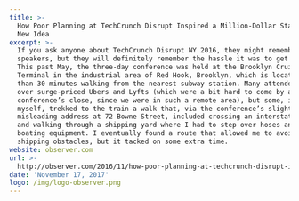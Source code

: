 ```yaml
---
title: >-
  How Poor Planning at TechCrunch Disrupt Inspired a Million-Dollar Startup’s
  New Idea
excerpt: >-
  If you ask anyone about TechCrunch Disrupt NY 2016, they might remember the
  speakers, but they will definitely remember the hassle it was to get there.
  This past May, the three-day conference was held at the Brooklyn Cruise
  Terminal in the industrial area of Red Hook, Brooklyn, which is located more
  than 30 minutes walking from the nearest subway station. Many attendees fought
  over surge-priced Ubers and Lyfts (which were a bit hard to come by at the
  conference’s close, since we were in such a remote area), but some, including
  myself, trekked to the train-a walk that, via the conference’s slightly
  misleading address at 72 Bowne Street, included crossing an interstate highway
  and walking through a shipping yard where I had to step over hoses and other
  boating equipment. I eventually found a route that allowed me to avoid the
  shipping obstacles, but it tacked on some extra time.
website: observer.com
url: >-
  http://observer.com/2016/11/how-poor-planning-at-techcrunch-disrupt-inspired-a-million-dollar-startups-new-idea/
date: 'November 17, 2017'
logo: /img/logo-observer.png
---
```


